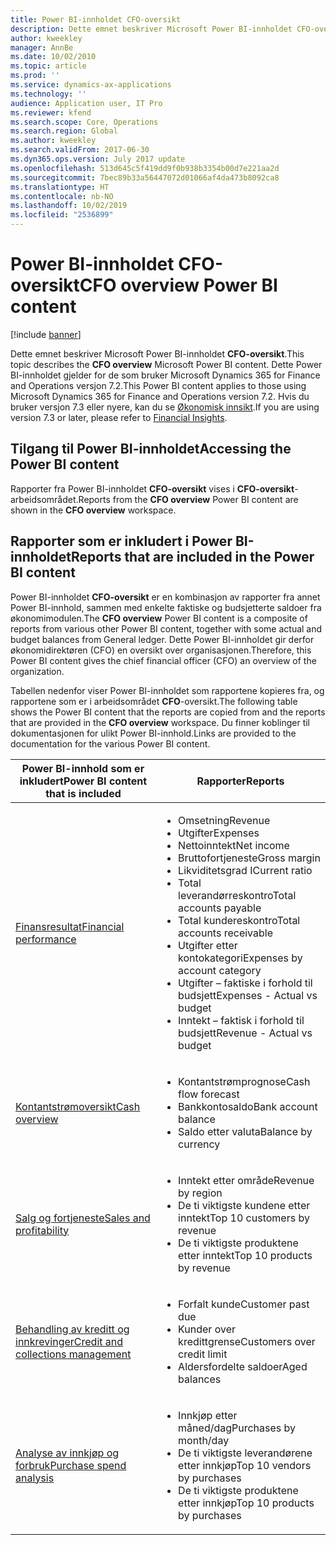 ```yaml
---
title: Power BI-innholdet CFO-oversikt
description: Dette emnet beskriver Microsoft Power BI-innholdet CFO-oversikt.
author: kweekley
manager: AnnBe
ms.date: 10/02/2010
ms.topic: article
ms.prod: ''
ms.service: dynamics-ax-applications
ms.technology: ''
audience: Application user, IT Pro
ms.reviewer: kfend
ms.search.scope: Core, Operations
ms.search.region: Global
ms.author: kweekley
ms.search.validFrom: 2017-06-30
ms.dyn365.ops.version: July 2017 update
ms.openlocfilehash: 513d645c5f419dd9f0b938b3354b00d7e221aa2d
ms.sourcegitcommit: 7bec89b33a56447072d01066af4da473b8092ca8
ms.translationtype: HT
ms.contentlocale: nb-NO
ms.lasthandoff: 10/02/2019
ms.locfileid: "2536899"
---
```

# <a name="cfo-overview-power-bi-content"></a><span data-ttu-id="8bf56-103">Power BI-innholdet CFO-oversikt</span><span class="sxs-lookup"><span data-stu-id="8bf56-103">CFO overview Power BI content</span></span>

[!include [banner](../includes/banner.md)] 

<span data-ttu-id="8bf56-104">Dette emnet beskriver Microsoft Power BI-innholdet **CFO-oversikt**.</span><span class="sxs-lookup"><span data-stu-id="8bf56-104">This topic describes the **CFO overview** Microsoft Power BI content.</span></span> <span data-ttu-id="8bf56-105">Dette Power BI-innholdet gjelder for de som bruker Microsoft Dynamics 365 for Finance and Operations versjon 7.2.</span><span class="sxs-lookup"><span data-stu-id="8bf56-105">This Power BI content applies to those using Microsoft Dynamics 365 for Finance and Operations version 7.2.</span></span> <span data-ttu-id="8bf56-106">Hvis du bruker versjon 7.3 eller nyere, kan du se [Økonomisk innsikt](financial-insights.md).</span><span class="sxs-lookup"><span data-stu-id="8bf56-106">If you are using version 7.3 or later, please refer to [Financial Insights](financial-insights.md).</span></span>

## <a name="accessing-the-power-bi-content"></a><span data-ttu-id="8bf56-107">Tilgang til Power BI-innholdet</span><span class="sxs-lookup"><span data-stu-id="8bf56-107">Accessing the Power BI content</span></span>

<span data-ttu-id="8bf56-108">Rapporter fra Power BI-innholdet **CFO-oversikt** vises i **CFO-oversikt**-arbeidsområdet.</span><span class="sxs-lookup"><span data-stu-id="8bf56-108">Reports from the **CFO overview** Power BI content are shown in the **CFO overview** workspace.</span></span>

## <a name="reports-that-are-included-in-the-power-bi-content"></a><span data-ttu-id="8bf56-109">Rapporter som er inkludert i Power BI-innholdet</span><span class="sxs-lookup"><span data-stu-id="8bf56-109">Reports that are included in the Power BI content</span></span>
<span data-ttu-id="8bf56-110">Power BI-innholdet **CFO-oversikt** er en kombinasjon av rapporter fra annet Power BI-innhold, sammen med enkelte faktiske og budsjetterte saldoer fra økonomimodulen.</span><span class="sxs-lookup"><span data-stu-id="8bf56-110">The **CFO overview** Power BI content is a composite of reports from various other Power BI content, together with some actual and budget balances from General ledger.</span></span> <span data-ttu-id="8bf56-111">Dette Power BI-innholdet gir derfor økonomidirektøren (CFO) en oversikt over organisasjonen.</span><span class="sxs-lookup"><span data-stu-id="8bf56-111">Therefore, this Power BI content gives the chief financial officer (CFO) an overview of the organization.</span></span>

<span data-ttu-id="8bf56-112">Tabellen nedenfor viser Power BI-innholdet som rapportene kopieres fra, og rapportene som er i arbeidsområdet **CFO**-oversikt.</span><span class="sxs-lookup"><span data-stu-id="8bf56-112">The following table shows the Power BI content that the reports are copied from and the reports that are provided in the **CFO overview** workspace.</span></span> <span data-ttu-id="8bf56-113">Du finner koblinger til dokumentasjonen for ulikt Power BI-innhold.</span><span class="sxs-lookup"><span data-stu-id="8bf56-113">Links are provided to the documentation for the various Power BI content.</span></span>

| <span data-ttu-id="8bf56-114">Power BI-innhold som er inkludert</span><span class="sxs-lookup"><span data-stu-id="8bf56-114">Power BI content that is included</span></span> | <span data-ttu-id="8bf56-115">Rapporter</span><span class="sxs-lookup"><span data-stu-id="8bf56-115">Reports</span></span> |
|-----------------------------------|---------|
| [<span data-ttu-id="8bf56-116">Finansresultat</span><span class="sxs-lookup"><span data-stu-id="8bf56-116">Financial performance</span></span>](financial-performance-power-bi-content-pack.md) | <ul><li><span data-ttu-id="8bf56-117">Omsetning</span><span class="sxs-lookup"><span data-stu-id="8bf56-117">Revenue</span></span></li><li><span data-ttu-id="8bf56-118">Utgifter</span><span class="sxs-lookup"><span data-stu-id="8bf56-118">Expenses</span></span></li><li><span data-ttu-id="8bf56-119">Nettoinntekt</span><span class="sxs-lookup"><span data-stu-id="8bf56-119">Net income</span></span></li><li><span data-ttu-id="8bf56-120">Bruttofortjeneste</span><span class="sxs-lookup"><span data-stu-id="8bf56-120">Gross margin</span></span></li><li><span data-ttu-id="8bf56-121">Likviditetsgrad I</span><span class="sxs-lookup"><span data-stu-id="8bf56-121">Current ratio</span></span></li><li><span data-ttu-id="8bf56-122">Total leverandørreskontro</span><span class="sxs-lookup"><span data-stu-id="8bf56-122">Total accounts payable</span></span></li><li><span data-ttu-id="8bf56-123">Total kundereskontro</span><span class="sxs-lookup"><span data-stu-id="8bf56-123">Total accounts receivable</span></span></li><li><span data-ttu-id="8bf56-124">Utgifter etter kontokategori</span><span class="sxs-lookup"><span data-stu-id="8bf56-124">Expenses by account category</span></span></li><li><span data-ttu-id="8bf56-125">Utgifter – faktiske i forhold til budsjett</span><span class="sxs-lookup"><span data-stu-id="8bf56-125">Expenses - Actual vs budget</span></span></li><li><span data-ttu-id="8bf56-126">Inntekt – faktisk i forhold til budsjett</span><span class="sxs-lookup"><span data-stu-id="8bf56-126">Revenue - Actual vs budget</span></span></li></ul> |
| [<span data-ttu-id="8bf56-127">Kontantstrømoversikt</span><span class="sxs-lookup"><span data-stu-id="8bf56-127">Cash overview</span></span>](../../../finance/cash-bank-management/Cash-Overview-Power-BI-content.md) | <ul><li><span data-ttu-id="8bf56-128">Kontantstrømprognose</span><span class="sxs-lookup"><span data-stu-id="8bf56-128">Cash flow forecast</span></span></li><li><span data-ttu-id="8bf56-129">Bankkontosaldo</span><span class="sxs-lookup"><span data-stu-id="8bf56-129">Bank account balance</span></span></li><li><span data-ttu-id="8bf56-130">Saldo etter valuta</span><span class="sxs-lookup"><span data-stu-id="8bf56-130">Balance by currency</span></span></li></ul> |
| [<span data-ttu-id="8bf56-131">Salg og fortjeneste</span><span class="sxs-lookup"><span data-stu-id="8bf56-131">Sales and profitability</span></span>](sales-profitability-performance-content-pack.md) | <ul><li><span data-ttu-id="8bf56-132">Inntekt etter område</span><span class="sxs-lookup"><span data-stu-id="8bf56-132">Revenue by region</span></span></li><li><span data-ttu-id="8bf56-133">De ti viktigste kundene etter inntekt</span><span class="sxs-lookup"><span data-stu-id="8bf56-133">Top 10 customers by revenue</span></span></li><li><span data-ttu-id="8bf56-134">De ti viktigste produktene etter inntekt</span><span class="sxs-lookup"><span data-stu-id="8bf56-134">Top 10 products by revenue</span></span></li></ul> |
| [<span data-ttu-id="8bf56-135">Behandling av kreditt og innkrevinger</span><span class="sxs-lookup"><span data-stu-id="8bf56-135">Credit and collections management</span></span>](../../../finance/accounts-receivable/credit-collections-power-bi.md) | <ul><li><span data-ttu-id="8bf56-136">Forfalt kunde</span><span class="sxs-lookup"><span data-stu-id="8bf56-136">Customer past due</span></span></li><li><span data-ttu-id="8bf56-137">Kunder over kredittgrense</span><span class="sxs-lookup"><span data-stu-id="8bf56-137">Customers over credit limit</span></span></li><li><span data-ttu-id="8bf56-138">Aldersfordelte saldoer</span><span class="sxs-lookup"><span data-stu-id="8bf56-138">Aged balances</span></span></li></ul> |
| [<span data-ttu-id="8bf56-139">Analyse av innkjøp og forbruk</span><span class="sxs-lookup"><span data-stu-id="8bf56-139">Purchase spend analysis</span></span>](../../../finance/accounts-receivable/credit-collections-power-bi.md) | <ul><li><span data-ttu-id="8bf56-140">Innkjøp etter måned/dag</span><span class="sxs-lookup"><span data-stu-id="8bf56-140">Purchases by month/day</span></span></li><li><span data-ttu-id="8bf56-141">De ti viktigste leverandørene etter innkjøp</span><span class="sxs-lookup"><span data-stu-id="8bf56-141">Top 10 vendors by purchases</span></span></li><li><span data-ttu-id="8bf56-142">De ti viktigste produktene etter innkjøp</span><span class="sxs-lookup"><span data-stu-id="8bf56-142">Top 10 products by purchases</span></span></li></ul> |
